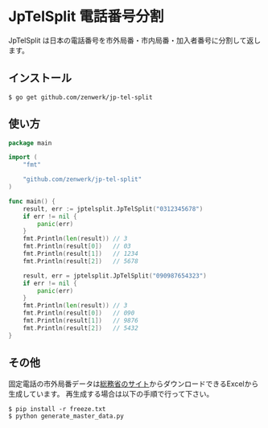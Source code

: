 # JpTelSplit 電話番号分割

JpTelSplit は日本の電話番号を市外局番・市内局番・加入者番号に分割して返します。

## インストール

```
$ go get github.com/zenwerk/jp-tel-split
```

## 使い方

```go
package main

import (
	"fmt"

	"github.com/zenwerk/jp-tel-split"
)

func main() {
	result, err := jptelsplit.JpTelSplit("0312345678")
	if err != nil {
		panic(err)
	}
	fmt.Println(len(result)) // 3
	fmt.Println(result[0])   // 03
	fmt.Println(result[1])   // 1234
	fmt.Println(result[2])   // 5678

	result, err = jptelsplit.JpTelSplit("090987654323")
	if err != nil {
		panic(err)
	}
	fmt.Println(len(result)) // 3
	fmt.Println(result[0])   // 090
	fmt.Println(result[1])   // 9876
	fmt.Println(result[2])   // 5432
}
```

## その他
固定電話の市外局番データは[総務省のサイト](http://www.soumu.go.jp/main_sosiki/joho_tsusin/top/tel_number/number_shitei.html#kotei-denwa)からダウンロードできるExcelから生成しています。
再生成する場合は以下の手順で行って下さい。

```
$ pip install -r freeze.txt
$ python generate_master_data.py
```